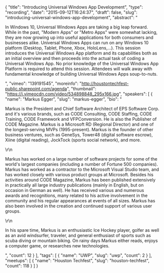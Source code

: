 {
  "title": "Introducing Universal Windows App Development",
  "type": "recording",
  "date": "2015-09-12T16:24:37",
  "draft": false,
  "slug": "introducing-universal-windows-app-development",
  "abstract": "<p>In Windows 10, Universal Windows Apps are taking a big leap forward. While in the past, \"Modern Apps\" or \"Metro Apps\" were somewhat lacking, they are now growing up into useful applications for both consumers and businesses alike. Universal Windows Apps can run on any Windows 10 platform (Desktop, Tablet, Phone, Xbox, HoloLens,...). This session introduces the Universal Windows App platform and its capabilities both as an initial overview and then proceeds into the actual task of coding a Universal Windows App. No prior knowledge of the Universal Windows App Platform is required to attend this session. Attendees will walk away with fundamental knowledge of building Universal Windows Apps soup-to-nuts.</p>",
  "vimeo": "139191545",
  "moreinfo": "http://houstontechfest-public.sharepoint.com/agenda",
  "thumbnail": "https://i.vimeocdn.com/video/534898848_295x166.jpg",
  "speakers": [
    {
      "name": "Markus Egger",
      "slug": "markus-egger",
      "bio": "<p>Markus is the President and Chief Software Architect of EPS Software Corp. and it's various brands, such as CODE Consulting, CODE Staffing, CODE Training, CODE Framework and VFPConversion. He is also the Publisher of CODE Magazine. Markus is a Microsoft RD (Regional Director) and one of the longest-serving MVPs (1995-present). Markus is the founder of other business ventures, such as GeneSys, Tower48 (digital software escrow), Xiine (digital reading), JockTock (sports social network), and more.</p>\r\n<p>Markus has worked on a large number of software projects for some of the world's largest companies (including a number of Fortune 500 companies). Markus has worked as a contractor to the Microsoft Visual Studio team, and has worked closely with various product groups at Microsoft. Besides his activities around CODE Magazine, Markus has been published extensively in practically all large industry publications (mainly in English, but on occasion in German as well). He has received various and numerous awards and recognitions, many related to his active involvement in the community and his regular appearances at events of all sizes. Markus has also been involved in the creation and continued support of various user groups.</p>\r\n<p>In his spare time, Markus is an enthusiastic Ice Hockey player, golfer as well as an avid windsurfer, traveler, and general enthusiast of sports such as scuba diving or mountain biking. On rainy days Markus either reads, enjoys a computer game, or researches new technologies.</p>",
      "count": 12
    }
  ],
  "tags": [
    {
      "name": "UWP",
      "slug": "uwp",
      "count": 2
    }
  ],
  "meetups": [
    {
      "name": "Houston Techfest",
      "slug": "houston-techfest",
      "count": 118
    }
  ]
}